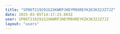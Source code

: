 ```yaml
---
title: "SP06T219291G2XKWRPJHEYM9XREYK2K3K32JZ7JZ"
date: 2025-03-05T14:17:23.603Z
user: SP06T219291G2XKWRPJHEYM9XREYK2K3K32JZ7JZ
layout: "users"
---
```

    